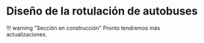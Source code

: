 # Diseño de la rotulación de autobuses

!!! warning "Sección en construcción"
    Pronto tendremos más actualizaciones.

<!--
## Bus interno

Color azul

## Buses externos

Color celeste
-->